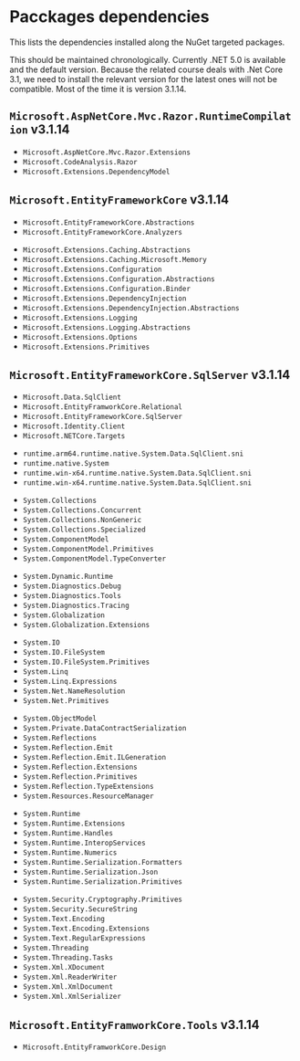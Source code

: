 Pacckages dependencies
======================

This lists the dependencies installed along the NuGet targeted packages.

This should be maintained chronologically. Currently .NET 5.0 is available and the default version. Because the related course deals with .Net Core 3.1, we need to install the relevant version for the latest ones will not be compatible. Most of the time it is version 3.1.14.

## `Microsoft.AspNetCore.Mvc.Razor.RuntimeCompilation` v3.1.14

- `Microsoft.AspNetCore.Mvc.Razor.Extensions`
- `Microsoft.CodeAnalysis.Razor`
- `Microsoft.Extensions.DependencyModel`

## `Microsoft.EntityFrameworkCore` v3.1.14

- `Microsoft.EntityFrameworkCore.Abstractions`
- `Microsoft.EntityFrameworkCore.Analyzers`
>
- `Microsoft.Extensions.Caching.Abstractions`
- `Microsoft.Extensions.Caching.Microsoft.Memory`
- `Microsoft.Extensions.Configuration`
- `Microsoft.Extensions.Configuration.Abstractions`
- `Microsoft.Extensions.Configuration.Binder`
- `Microsoft.Extensions.DependencyInjection`
- `Microsoft.Extensions.DependencyInjection.Abstractions`
- `Microsoft.Extensions.Logging`
- `Microsoft.Extensions.Logging.Abstractions`
- `Microsoft.Extensions.Options`
- `Microsoft.Extensions.Primitives`

## `Microsoft.EntityFrameworkCore.SqlServer` v3.1.14

- `Microsoft.Data.SqlClient`
- `Microsoft.EntityFramworkCore.Relational`
- `Microsoft.EntityFrameworkCore.SqlServer`
- `Microsoft.Identity.Client`
- `Microsoft.NETCore.Targets`
>
- `runtime.arm64.runtime.native.System.Data.SqlClient.sni`
- `runtime.native.System`
- `runtime.win-x64.runtime.native.System.Data.SqlClient.sni`
- `runtime.win-x64.runtime.native.System.Data.SqlClient.sni`
> 
- `System.Collections`
- `System.Collections.Concurrent`
- `System.Collections.NonGeneric`
- `System.Collections.Specialized`
- `System.ComponentModel`
- `System.ComponentModel.Primitives`
- `System.ComponentModel.TypeConverter`
>
- `System.Dynamic.Runtime`
- `System.Diagnostics.Debug`
- `System.Diagnostics.Tools`
- `System.Diagnostics.Tracing`
- `System.Globalization`
- `System.Globalization.Extensions`
>
- `System.IO`
- `System.IO.FileSystem`
- `System.IO.FileSystem.Primitives`
- `System.Linq`
- `System.Linq.Expressions`
- `System.Net.NameResolution`
- `System.Net.Primitives`
> 
- `System.ObjectModel`
- `System.Private.DataContractSerialization`
- `System.Reflections`
- `System.Reflection.Emit`
- `System.Reflection.Emit.ILGeneration`
- `System.Reflection.Extensions`
- `System.Reflection.Primitives`
- `System.Reflection.TypeExtensions`
- `System.Resources.ResourceManager`
>
- `System.Runtime`
- `System.Runtime.Extensions`
- `System.Runtime.Handles`
- `System.Runtime.InteropServices`
- `System.Runtime.Numerics`
- `System.Runtime.Serialization.Formatters`
- `System.Runtime.Serialization.Json`
- `System.Runtime.Serialization.Primitives`
>
- `System.Security.Cryptography.Primitives`
- `System.Security.SecureString`
- `System.Text.Encoding`
- `System.Text.Encoding.Extensions`
- `System.Text.RegularExpressions`
- `System.Threading`
- `System.Threading.Tasks`
- `System.Xml.XDocument`
- `System.Xml.ReaderWriter`
- `System.Xml.XmlDocument`
- `System.Xml.XmlSerializer`

## `Microsoft.EntityFramworkCore.Tools` v3.1.14
- `Microsoft.EntityFramworkCore.Design`